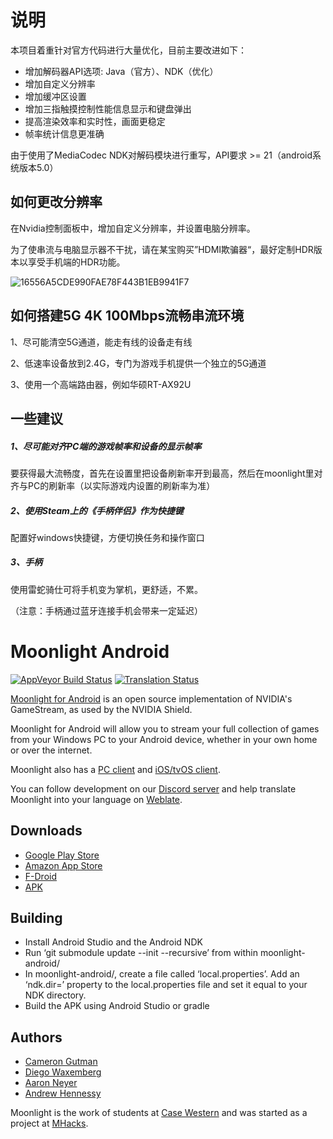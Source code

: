# 说明

本项目着重针对官方代码进行大量优化，目前主要改进如下：

* 增加解码器API选项: Java（官方）、NDK（优化）
* 增加自定义分辨率
* 增加缓冲区设置
* 增加三指触摸控制性能信息显示和键盘弹出
* 提高渲染效率和实时性，画面更稳定
* 帧率统计信息更准确

由于使用了MediaCodec NDK对解码模块进行重写，API要求 >= 21（android系统版本5.0）


## 如何更改分辨率

在Nvidia控制面板中，增加自定义分辨率，并设置电脑分辨率。

为了使串流与电脑显示器不干扰，请在某宝购买”HDMI欺骗器“，最好定制HDR版本以享受手机端的HDR功能。

![16556A5CDE990FAE78F443B1EB9941F7](/screenshot/16556A5CDE990FAE78F443B1EB9941F7.jpg)

## 如何搭建5G 4K 100Mbps流畅串流环境

1、尽可能清空5G通道，能走有线的设备走有线

2、低速率设备放到2.4G，专门为游戏手机提供一个独立的5G通道

3、使用一个高端路由器，例如华硕RT-AX92U

## 一些建议

##### 1、尽可能对齐PC端的游戏帧率和设备的显示帧率

要获得最大流畅度，首先在设置里把设备刷新率开到最高，然后在moonlight里对齐与PC的刷新率（以实际游戏内设置的刷新率为准）

##### 2、使用Steam上的《手柄伴侣》作为快捷键

配置好windows快捷键，方便切换任务和操作窗口

##### 3、手柄

使用雷蛇骑仕可将手机变为掌机，更舒适，不累。

（注意：手柄通过蓝牙连接手机会带来一定延迟）

# Moonlight Android

[![AppVeyor Build Status](https://ci.appveyor.com/api/projects/status/232a8tadrrn8jv0k/branch/master?svg=true)](https://ci.appveyor.com/project/cgutman/moonlight-android/branch/master)
[![Translation Status](https://hosted.weblate.org/widgets/moonlight/-/moonlight-android/svg-badge.svg)](https://hosted.weblate.org/projects/moonlight/moonlight-android/)

[Moonlight for Android](https://moonlight-stream.org) is an open source implementation of NVIDIA's GameStream, as used by the NVIDIA Shield.

Moonlight for Android will allow you to stream your full collection of games from your Windows PC to your Android device,
whether in your own home or over the internet.

Moonlight also has a [PC client](https://github.com/moonlight-stream/moonlight-qt) and [iOS/tvOS client](https://github.com/moonlight-stream/moonlight-ios).

You can follow development on our [Discord server](https://moonlight-stream.org/discord) and help translate Moonlight into your language on [Weblate](https://hosted.weblate.org/projects/moonlight/moonlight-android/).

## Downloads
* [Google Play Store](https://play.google.com/store/apps/details?id=com.limelight)
* [Amazon App Store](https://www.amazon.com/gp/product/B00JK4MFN2)
* [F-Droid](https://f-droid.org/packages/com.limelight)
* [APK](https://github.com/moonlight-stream/moonlight-android/releases)

## Building
* Install Android Studio and the Android NDK
* Run ‘git submodule update --init --recursive’ from within moonlight-android/
* In moonlight-android/, create a file called ‘local.properties’. Add an ‘ndk.dir=’ property to the local.properties file and set it equal to your NDK directory.
* Build the APK using Android Studio or gradle

## Authors

* [Cameron Gutman](https://github.com/cgutman)  
* [Diego Waxemberg](https://github.com/dwaxemberg)  
* [Aaron Neyer](https://github.com/Aaronneyer)  
* [Andrew Hennessy](https://github.com/yetanothername)

Moonlight is the work of students at [Case Western](http://case.edu) and was
started as a project at [MHacks](http://mhacks.org).
